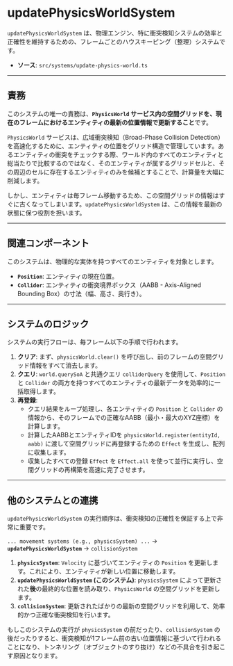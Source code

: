 # updatePhysicsWorldSystem

`updatePhysicsWorldSystem` は、物理エンジン、特に衝突検知システムの効率と正確性を維持するための、フレームごとのハウスキーピング（整理）システムです。

- **ソース**: `src/systems/update-physics-world.ts`

---

## 責務

このシステムの唯一の責務は、**`PhysicsWorld` サービス内の空間グリッドを、現在のフレームにおけるエンティティの最新の位置情報で更新すること**です。

`PhysicsWorld` サービスは、広域衝突検知（Broad-Phase Collision Detection）を高速化するために、エンティティの位置をグリッド構造で管理しています。あるエンティティの衝突をチェックする際、ワールド内のすべてのエンティティと総当たりで比較するのではなく、そのエンティティが属するグリッドセルと、その周辺のセルに存在するエンティティのみを候補とすることで、計算量を大幅に削減します。

しかし、エンティティは毎フレーム移動するため、この空間グリッドの情報はすぐに古くなってしまいます。`updatePhysicsWorldSystem` は、この情報を最新の状態に保つ役割を担います。

---

## 関連コンポーネント

このシステムは、物理的な実体を持つすべてのエンティティを対象とします。

- **`Position`**: エンティティの現在位置。
- **`Collider`**: エンティティの衝突境界ボックス（AABB - Axis-Aligned Bounding Box）の寸法（幅、高さ、奥行き）。

---

## システムのロジック

システムの実行フローは、毎フレーム以下の手順で行われます。

1.  **クリア**: まず、`physicsWorld.clear()` を呼び出し、前のフレームの空間グリッド情報をすべて消去します。
2.  **クエリ**: `world.querySoA` と共通クエリ `colliderQuery` を使用して、`Position` と `Collider` の両方を持つすべてのエンティティの最新データを効率的に一括取得します。
3.  **再登録**:
    - クエリ結果をループ処理し、各エンティティの `Position` と `Collider` の情報から、そのフレームでの正確なAABB（最小・最大のXYZ座標）を計算します。
    - 計算したAABBとエンティティIDを `physicsWorld.register(entityId, aabb)` に渡して空間グリッドに再登録するための `Effect` を生成し、配列に収集します。
    - 収集したすべての登録 `Effect` を `Effect.all` を使って並行に実行し、空間グリッドの再構築を高速に完了させます。

---

## 他のシステムとの連携

`updatePhysicsWorldSystem` の実行順序は、衝突検知の正確性を保証する上で非常に重要です。

`... movement systems (e.g., physicsSystem) ...` -> **`updatePhysicsWorldSystem`** -> `collisionSystem`

1.  **`physicsSystem`**: `Velocity` に基づいてエンティティの `Position` を更新します。これにより、エンティティが新しい位置に移動します。
2.  **`updatePhysicsWorldSystem` (このシステム)**: `physicsSystem` によって更新された**後**の最終的な位置を読み取り、`PhysicsWorld` の空間グリッドを更新します。
3.  **`collisionSystem`**: 更新されたばかりの最新の空間グリッドを利用して、効率的かつ正確な衝突検知を行います。

もしこのシステムの実行が `physicsSystem` の前だったり、`collisionSystem` の後だったりすると、衝突検知が1フレーム前の古い位置情報に基づいて行われることになり、トンネリング（オブジェクトのすり抜け）などの不具合を引き起こす原因となります。
